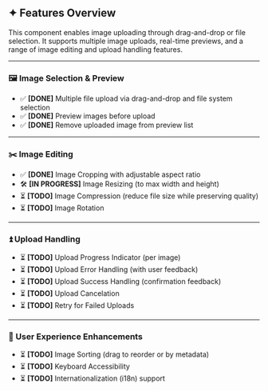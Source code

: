 ## ✦ Features Overview

This component enables image uploading through drag-and-drop or file selection. It supports multiple image uploads, real-time previews, and a range of image editing and upload handling features.

---

### 🖼️ Image Selection & Preview

- ✅ **[DONE]** Multiple file upload via drag-and-drop and file system selection  
- ✅ **[DONE]** Preview images before upload
- ✅ **[DONE]** Remove uploaded image from preview list  

---

### ✂️ Image Editing

- ✅ **[DONE]** Image Cropping with adjustable aspect ratio
- 🛠️ **[IN PROGRESS]** Image Resizing (to max width and height)  
- ⏳ **[TODO]** Image Compression (reduce file size while preserving quality)  
- ⏳ **[TODO]** Image Rotation  

---

### ⏫ Upload Handling

- ⏳ **[TODO]** Upload Progress Indicator (per image)  
- ⏳ **[TODO]** Upload Error Handling (with user feedback)  
- ⏳ **[TODO]** Upload Success Handling (confirmation feedback)  
- ⏳ **[TODO]** Upload Cancelation  
- ⏳ **[TODO]** Retry for Failed Uploads  

---

### 🧩 User Experience Enhancements

- ⏳ **[TODO]** Image Sorting (drag to reorder or by metadata)  
- ⏳ **[TODO]** Keyboard Accessibility  
- ⏳ **[TODO]** Internationalization (i18n) support  
